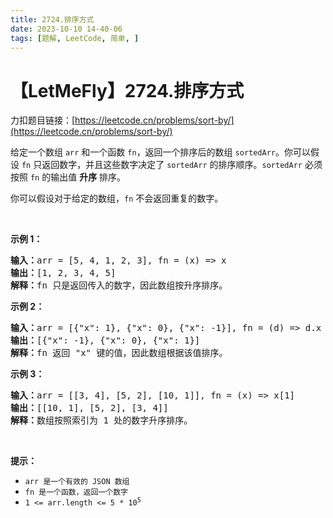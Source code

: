 ```yaml
---
title: 2724.排序方式
date: 2023-10-10 14-40-06
tags: [题解, LeetCode, 简单, ]
---
```


# 【LetMeFly】2724.排序方式

力扣题目链接：[https://leetcode.cn/problems/sort-by/](https://leetcode.cn/problems/sort-by/)

<p>给定一个数组 <code>arr</code> 和一个函数 <code>fn</code>，返回一个排序后的数组 <code>sortedArr</code>。你可以假设 <code>fn</code> 只返回数字，并且这些数字决定了 <code>sortedArr</code> 的排序顺序。<code>sortedArr</code> 必须按照 <code>fn</code> 的输出值&nbsp;<strong>升序</strong> 排序。</p>

<p>你可以假设对于给定的数组，<code>fn</code> 不会返回重复的数字。</p>

<p>&nbsp;</p>

<p><strong class="example">示例 1：</strong></p>

<pre>
<b>输入：</b>arr = [5, 4, 1, 2, 3], fn = (x) =&gt; x
<b>输出：</b>[1, 2, 3, 4, 5]
<b>解释：</b>fn 只是返回传入的数字，因此数组按升序排序。
</pre>

<p><strong class="example">示例 2：</strong></p>

<pre>
<b>输入：</b>arr = [{"x": 1}, {"x": 0}, {"x": -1}], fn = (d) =&gt; d.x
<b>输出：</b>[{"x": -1}, {"x": 0}, {"x": 1}]
<b>解释：</b>fn 返回 "x" 键的值，因此数组根据该值排序。
</pre>

<p><strong class="example">示例 3：</strong></p>

<pre>
<b>输入：</b>arr = [[3, 4], [5, 2], [10, 1]], fn = (x) =&gt; x[1]
<b>输出：</b>[[10, 1], [5, 2], [3, 4]]
<b>解释：</b>数组按照索引为 1 处的数字升序排序。
</pre>

<p>&nbsp;</p>

<p><strong>提示：</strong></p>

<ul>
	<li><code>arr 是一个有效的 JSON 数组</code></li>
	<li><code>fn 是一个函数，返回一个数字</code></li>
	<li><code>1 &lt;=&nbsp;arr.length &lt;= 5 * 10<sup>5</sup></code></li>
</ul>


    